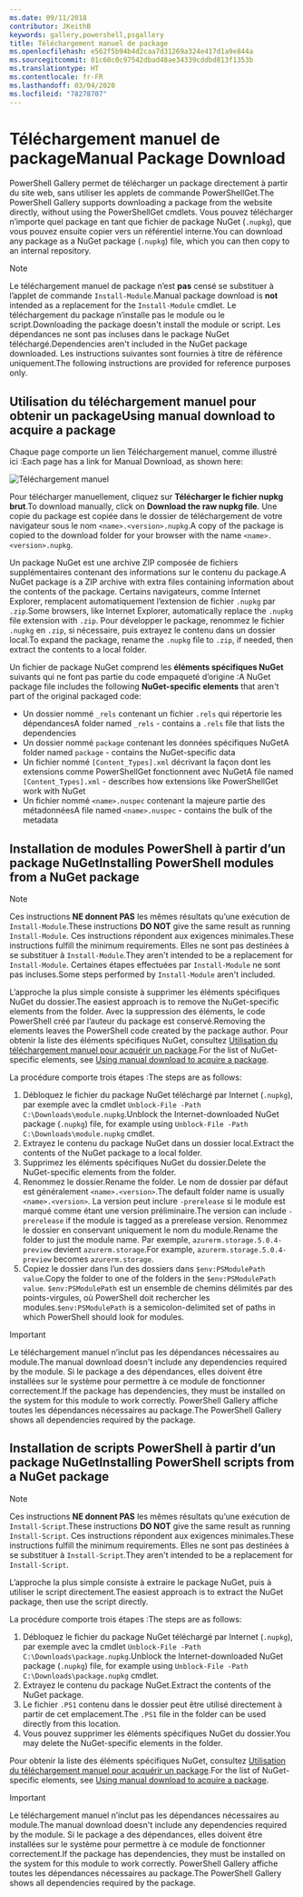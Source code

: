 ```yaml
---
ms.date: 09/11/2018
contributor: JKeithB
keywords: gallery,powershell,psgallery
title: Téléchargement manuel de package
ms.openlocfilehash: e562f5b94b4d2caa7d31269a324e417d1a9e844a
ms.sourcegitcommit: 01c60c0c97542dbad48ae34339cddbd813f1353b
ms.translationtype: HT
ms.contentlocale: fr-FR
ms.lasthandoff: 03/04/2020
ms.locfileid: "78278707"
---
```

# <a name="manual-package-download"></a><span data-ttu-id="1e043-103">Téléchargement manuel de package</span><span class="sxs-lookup"><span data-stu-id="1e043-103">Manual Package Download</span></span>

<span data-ttu-id="1e043-104">PowerShell Gallery permet de télécharger un package directement à partir du site web, sans utiliser les applets de commande PowerShellGet.</span><span class="sxs-lookup"><span data-stu-id="1e043-104">The PowerShell Gallery supports downloading a package from the website directly, without using the PowerShellGet cmdlets.</span></span> <span data-ttu-id="1e043-105">Vous pouvez télécharger n’importe quel package en tant que fichier de package NuGet (`.nupkg`), que vous pouvez ensuite copier vers un référentiel interne.</span><span class="sxs-lookup"><span data-stu-id="1e043-105">You can download any package as a NuGet package (`.nupkg`) file, which you can then copy to an internal repository.</span></span>

> [!NOTE]
> <span data-ttu-id="1e043-106">Le téléchargement manuel de package n’est **pas** censé se substituer à l’applet de commande `Install-Module`.</span><span class="sxs-lookup"><span data-stu-id="1e043-106">Manual package download is **not** intended as a replacement for the `Install-Module` cmdlet.</span></span>
> <span data-ttu-id="1e043-107">Le téléchargement du package n’installe pas le module ou le script.</span><span class="sxs-lookup"><span data-stu-id="1e043-107">Downloading the package doesn't install the module or script.</span></span> <span data-ttu-id="1e043-108">Les dépendances ne sont pas incluses dans le package NuGet téléchargé.</span><span class="sxs-lookup"><span data-stu-id="1e043-108">Dependencies aren't included in the NuGet package downloaded.</span></span> <span data-ttu-id="1e043-109">Les instructions suivantes sont fournies à titre de référence uniquement.</span><span class="sxs-lookup"><span data-stu-id="1e043-109">The following instructions are provided for reference purposes only.</span></span>

## <a name="using-manual-download-to-acquire-a-package"></a><span data-ttu-id="1e043-110">Utilisation du téléchargement manuel pour obtenir un package</span><span class="sxs-lookup"><span data-stu-id="1e043-110">Using manual download to acquire a package</span></span>

<span data-ttu-id="1e043-111">Chaque page comporte un lien Téléchargement manuel, comme illustré ici :</span><span class="sxs-lookup"><span data-stu-id="1e043-111">Each page has a link for Manual Download, as shown here:</span></span>

![Téléchargement manuel](media/manual-download/packagedisplaypagewithpseditions.png)

<span data-ttu-id="1e043-113">Pour télécharger manuellement, cliquez sur **Télécharger le fichier nupkg brut**.</span><span class="sxs-lookup"><span data-stu-id="1e043-113">To download manually, click on **Download the raw nupkg file**.</span></span> <span data-ttu-id="1e043-114">Une copie du package est copiée dans le dossier de téléchargement de votre navigateur sous le nom `<name>.<version>.nupkg`.</span><span class="sxs-lookup"><span data-stu-id="1e043-114">A copy of the package is copied to the download folder for your browser with the name `<name>.<version>.nupkg`.</span></span>

<span data-ttu-id="1e043-115">Un package NuGet est une archive ZIP composée de fichiers supplémentaires contenant des informations sur le contenu du package.</span><span class="sxs-lookup"><span data-stu-id="1e043-115">A NuGet package is a ZIP archive with extra files containing information about the contents of the package.</span></span> <span data-ttu-id="1e043-116">Certains navigateurs, comme Internet Explorer, remplacent automatiquement l’extension de fichier `.nupkg` par `.zip`.</span><span class="sxs-lookup"><span data-stu-id="1e043-116">Some browsers, like Internet Explorer, automatically replace the `.nupkg` file extension with `.zip`.</span></span> <span data-ttu-id="1e043-117">Pour développer le package, renommez le fichier `.nupkg` en `.zip`, si nécessaire, puis extrayez le contenu dans un dossier local.</span><span class="sxs-lookup"><span data-stu-id="1e043-117">To expand the package, rename the `.nupkg` file to `.zip`, if needed, then extract the contents to a local folder.</span></span>

<span data-ttu-id="1e043-118">Un fichier de package NuGet comprend les **éléments spécifiques NuGet** suivants qui ne font pas partie du code empaqueté d’origine :</span><span class="sxs-lookup"><span data-stu-id="1e043-118">A NuGet package file includes the following **NuGet-specific elements** that aren't part of the original packaged code:</span></span>

- <span data-ttu-id="1e043-119">Un dossier nommé `_rels` contenant un fichier `.rels` qui répertorie les dépendances</span><span class="sxs-lookup"><span data-stu-id="1e043-119">A folder named `_rels` - contains a `.rels` file that lists the dependencies</span></span>
- <span data-ttu-id="1e043-120">Un dossier nommé `package` contenant les données spécifiques NuGet</span><span class="sxs-lookup"><span data-stu-id="1e043-120">A folder named `package` - contains the NuGet-specific data</span></span>
- <span data-ttu-id="1e043-121">Un fichier nommé `[Content_Types].xml` décrivant la façon dont les extensions comme PowerShellGet fonctionnent avec NuGet</span><span class="sxs-lookup"><span data-stu-id="1e043-121">A file named `[Content_Types].xml` - describes how extensions like PowerShellGet work with NuGet</span></span>
- <span data-ttu-id="1e043-122">Un fichier nommé `<name>.nuspec` contenant la majeure partie des métadonnées</span><span class="sxs-lookup"><span data-stu-id="1e043-122">A file named `<name>.nuspec` - contains the bulk of the metadata</span></span>

## <a name="installing-powershell-modules-from-a-nuget-package"></a><span data-ttu-id="1e043-123">Installation de modules PowerShell à partir d’un package NuGet</span><span class="sxs-lookup"><span data-stu-id="1e043-123">Installing PowerShell modules from a NuGet package</span></span>

> [!NOTE]
> <span data-ttu-id="1e043-124">Ces instructions **NE donnent PAS** les mêmes résultats qu’une exécution de `Install-Module`.</span><span class="sxs-lookup"><span data-stu-id="1e043-124">These instructions **DO NOT** give the same result as running `Install-Module`.</span></span> <span data-ttu-id="1e043-125">Ces instructions répondent aux exigences minimales.</span><span class="sxs-lookup"><span data-stu-id="1e043-125">These instructions fulfill the minimum requirements.</span></span> <span data-ttu-id="1e043-126">Elles ne sont pas destinées à se substituer à `Install-Module`.</span><span class="sxs-lookup"><span data-stu-id="1e043-126">They aren't intended to be a replacement for `Install-Module`.</span></span>
> <span data-ttu-id="1e043-127">Certaines étapes effectuées par `Install-Module` ne sont pas incluses.</span><span class="sxs-lookup"><span data-stu-id="1e043-127">Some steps performed by `Install-Module` aren't included.</span></span>

<span data-ttu-id="1e043-128">L’approche la plus simple consiste à supprimer les éléments spécifiques NuGet du dossier.</span><span class="sxs-lookup"><span data-stu-id="1e043-128">The easiest approach is to remove the NuGet-specific elements from the folder.</span></span> <span data-ttu-id="1e043-129">Avec la suppression des éléments, le code PowerShell créé par l’auteur du package est conservé.</span><span class="sxs-lookup"><span data-stu-id="1e043-129">Removing the elements leaves the PowerShell code created by the package author.</span></span>
<span data-ttu-id="1e043-130">Pour obtenir la liste des éléments spécifiques NuGet, consultez [Utilisation du téléchargement manuel pour acquérir un package](#using-manual-download-to-acquire-a-package).</span><span class="sxs-lookup"><span data-stu-id="1e043-130">For the list of NuGet-specific elements, see [Using manual download to acquire a package](#using-manual-download-to-acquire-a-package).</span></span>

<span data-ttu-id="1e043-131">La procédure comporte trois étapes :</span><span class="sxs-lookup"><span data-stu-id="1e043-131">The steps are as follows:</span></span>

1. <span data-ttu-id="1e043-132">Débloquez le fichier du package NuGet téléchargé par Internet (`.nupkg`), par exemple avec la cmdlet `Unblock-File -Path C:\Downloads\module.nupkg`.</span><span class="sxs-lookup"><span data-stu-id="1e043-132">Unblock the Internet-downloaded NuGet package (`.nupkg`) file, for example using `Unblock-File -Path C:\Downloads\module.nupkg` cmdlet.</span></span>
2. <span data-ttu-id="1e043-133">Extrayez le contenu du package NuGet dans un dossier local.</span><span class="sxs-lookup"><span data-stu-id="1e043-133">Extract the contents of the NuGet package to a local folder.</span></span>
2. <span data-ttu-id="1e043-134">Supprimez les éléments spécifiques NuGet du dossier.</span><span class="sxs-lookup"><span data-stu-id="1e043-134">Delete the NuGet-specific elements from the folder.</span></span>
3. <span data-ttu-id="1e043-135">Renommez le dossier.</span><span class="sxs-lookup"><span data-stu-id="1e043-135">Rename the folder.</span></span> <span data-ttu-id="1e043-136">Le nom de dossier par défaut est généralement `<name>.<version>`.</span><span class="sxs-lookup"><span data-stu-id="1e043-136">The default folder name is usually `<name>.<version>`.</span></span> <span data-ttu-id="1e043-137">La version peut inclure `-prerelease` si le module est marqué comme étant une version préliminaire.</span><span class="sxs-lookup"><span data-stu-id="1e043-137">The version can include `-prerelease` if the module is tagged as a prerelease version.</span></span> <span data-ttu-id="1e043-138">Renommez le dossier en conservant uniquement le nom du module.</span><span class="sxs-lookup"><span data-stu-id="1e043-138">Rename the folder to just the module name.</span></span> <span data-ttu-id="1e043-139">Par exemple, `azurerm.storage.5.0.4-preview` devient `azurerm.storage`.</span><span class="sxs-lookup"><span data-stu-id="1e043-139">For example, `azurerm.storage.5.0.4-preview` becomes `azurerm.storage`.</span></span>
4. <span data-ttu-id="1e043-140">Copiez le dossier dans l’un des dossiers dans `$env:PSModulePath value`.</span><span class="sxs-lookup"><span data-stu-id="1e043-140">Copy the folder to one of the folders in the `$env:PSModulePath value`.</span></span> <span data-ttu-id="1e043-141">`$env:PSModulePath` est un ensemble de chemins délimités par des points-virgules, où PowerShell doit rechercher les modules.</span><span class="sxs-lookup"><span data-stu-id="1e043-141">`$env:PSModulePath` is a semicolon-delimited set of paths in which PowerShell should look for modules.</span></span>

> [!IMPORTANT]
> <span data-ttu-id="1e043-142">Le téléchargement manuel n’inclut pas les dépendances nécessaires au module.</span><span class="sxs-lookup"><span data-stu-id="1e043-142">The manual download doesn't include any dependencies required by the module.</span></span> <span data-ttu-id="1e043-143">Si le package a des dépendances, elles doivent être installées sur le système pour permettre à ce module de fonctionner correctement.</span><span class="sxs-lookup"><span data-stu-id="1e043-143">If the package has dependencies, they must be installed on the system for this module to work correctly.</span></span> <span data-ttu-id="1e043-144">PowerShell Gallery affiche toutes les dépendances nécessaires au package.</span><span class="sxs-lookup"><span data-stu-id="1e043-144">The PowerShell Gallery shows all dependencies required by the package.</span></span>

## <a name="installing-powershell-scripts-from-a-nuget-package"></a><span data-ttu-id="1e043-145">Installation de scripts PowerShell à partir d’un package NuGet</span><span class="sxs-lookup"><span data-stu-id="1e043-145">Installing PowerShell scripts from a NuGet package</span></span>

> [!NOTE]
> <span data-ttu-id="1e043-146">Ces instructions **NE donnent PAS** les mêmes résultats qu’une exécution de `Install-Script`.</span><span class="sxs-lookup"><span data-stu-id="1e043-146">These instructions **DO NOT** give the same result as running `Install-Script`.</span></span> <span data-ttu-id="1e043-147">Ces instructions répondent aux exigences minimales.</span><span class="sxs-lookup"><span data-stu-id="1e043-147">These instructions fulfill the minimum requirements.</span></span> <span data-ttu-id="1e043-148">Elles ne sont pas destinées à se substituer à `Install-Script`.</span><span class="sxs-lookup"><span data-stu-id="1e043-148">They aren't intended to be a replacement for `Install-Script`.</span></span>

<span data-ttu-id="1e043-149">L’approche la plus simple consiste à extraire le package NuGet, puis à utiliser le script directement.</span><span class="sxs-lookup"><span data-stu-id="1e043-149">The easiest approach is to extract the NuGet package, then use the script directly.</span></span>

<span data-ttu-id="1e043-150">La procédure comporte trois étapes :</span><span class="sxs-lookup"><span data-stu-id="1e043-150">The steps are as follows:</span></span>

1. <span data-ttu-id="1e043-151">Débloquez le fichier du package NuGet téléchargé par Internet (`.nupkg`), par exemple avec la cmdlet `Unblock-File -Path C:\Downloads\package.nupkg`.</span><span class="sxs-lookup"><span data-stu-id="1e043-151">Unblock the Internet-downloaded NuGet package (`.nupkg`) file, for example using `Unblock-File -Path C:\Downloads\package.nupkg` cmdlet.</span></span>
2. <span data-ttu-id="1e043-152">Extrayez le contenu du package NuGet.</span><span class="sxs-lookup"><span data-stu-id="1e043-152">Extract the contents of the NuGet package.</span></span>
2. <span data-ttu-id="1e043-153">Le fichier `.PS1` contenu dans le dossier peut être utilisé directement à partir de cet emplacement.</span><span class="sxs-lookup"><span data-stu-id="1e043-153">The `.PS1` file in the folder can be used directly from this location.</span></span>
3. <span data-ttu-id="1e043-154">Vous pouvez supprimer les éléments spécifiques NuGet du dossier.</span><span class="sxs-lookup"><span data-stu-id="1e043-154">You may delete the NuGet-specific elements in the folder.</span></span>

<span data-ttu-id="1e043-155">Pour obtenir la liste des éléments spécifiques NuGet, consultez [Utilisation du téléchargement manuel pour acquérir un package](#using-manual-download-to-acquire-a-package).</span><span class="sxs-lookup"><span data-stu-id="1e043-155">For the list of NuGet-specific elements, see [Using manual download to acquire a package](#using-manual-download-to-acquire-a-package).</span></span>

> [!IMPORTANT]
> <span data-ttu-id="1e043-156">Le téléchargement manuel n’inclut pas les dépendances nécessaires au module.</span><span class="sxs-lookup"><span data-stu-id="1e043-156">The manual download doesn't include any dependencies required by the module.</span></span> <span data-ttu-id="1e043-157">Si le package a des dépendances, elles doivent être installées sur le système pour permettre à ce module de fonctionner correctement.</span><span class="sxs-lookup"><span data-stu-id="1e043-157">If the package has dependencies, they must be installed on the system for this module to work correctly.</span></span> <span data-ttu-id="1e043-158">PowerShell Gallery affiche toutes les dépendances nécessaires au package.</span><span class="sxs-lookup"><span data-stu-id="1e043-158">The PowerShell Gallery shows all dependencies required by the package.</span></span>
